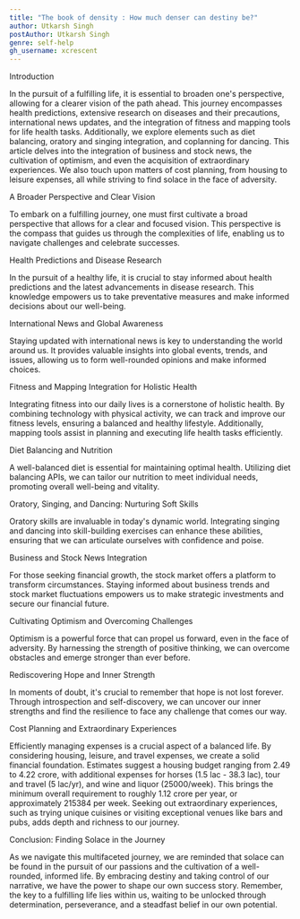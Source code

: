 ```yaml
---
title: "The book of density : How much denser can destiny be?"  
author: Utkarsh Singh
postAuthor: Utkarsh Singh
genre: self-help
gh_username: xcrescent
---
```


Introduction

In the pursuit of a fulfilling life, it is essential to broaden one's perspective, allowing for a clearer vision of the path ahead. This journey encompasses health predictions, extensive research on diseases and their precautions, international news updates, and the integration of fitness and mapping tools for life health tasks. Additionally, we explore elements such as diet balancing, oratory and singing integration, and coplanning for dancing. This article delves into the integration of business and stock news, the cultivation of optimism, and even the acquisition of extraordinary experiences. We also touch upon matters of cost planning, from housing to leisure expenses, all while striving to find solace in the face of adversity.

A Broader Perspective and Clear Vision

To embark on a fulfilling journey, one must first cultivate a broad perspective that allows for a clear and focused vision. This perspective is the compass that guides us through the complexities of life, enabling us to navigate challenges and celebrate successes.

Health Predictions and Disease Research

In the pursuit of a healthy life, it is crucial to stay informed about health predictions and the latest advancements in disease research. This knowledge empowers us to take preventative measures and make informed decisions about our well-being.

International News and Global Awareness

Staying updated with international news is key to understanding the world around us. It provides valuable insights into global events, trends, and issues, allowing us to form well-rounded opinions and make informed choices.

Fitness and Mapping Integration for Holistic Health

Integrating fitness into our daily lives is a cornerstone of holistic health. By combining technology with physical activity, we can track and improve our fitness levels, ensuring a balanced and healthy lifestyle. Additionally, mapping tools assist in planning and executing life health tasks efficiently.

Diet Balancing and Nutrition

A well-balanced diet is essential for maintaining optimal health. Utilizing diet balancing APIs, we can tailor our nutrition to meet individual needs, promoting overall well-being and vitality.

Oratory, Singing, and Dancing: Nurturing Soft Skills

Oratory skills are invaluable in today's dynamic world. Integrating singing and dancing into skill-building exercises can enhance these abilities, ensuring that we can articulate ourselves with confidence and poise.

Business and Stock News Integration

For those seeking financial growth, the stock market offers a platform to transform circumstances. Staying informed about business trends and stock market fluctuations empowers us to make strategic investments and secure our financial future.

Cultivating Optimism and Overcoming Challenges

Optimism is a powerful force that can propel us forward, even in the face of adversity. By harnessing the strength of positive thinking, we can overcome obstacles and emerge stronger than ever before.

Rediscovering Hope and Inner Strength

In moments of doubt, it's crucial to remember that hope is not lost forever. Through introspection and self-discovery, we can uncover our inner strengths and find the resilience to face any challenge that comes our way.

Cost Planning and Extraordinary Experiences

Efficiently managing expenses is a crucial aspect of a balanced life. By considering housing, leisure, and travel expenses, we create a solid financial foundation. Estimates suggest a housing budget ranging from 2.49 to 4.22 crore, with additional expenses for horses (1.5 lac - 38.3 lac), tour and travel (5 lac/yr), and wine and liquor (25000/week). This brings the minimum overall requirement to roughly 1.12 crore per year, or approximately 215384 per week. Seeking out extraordinary experiences, such as trying unique cuisines or visiting exceptional venues like bars and pubs, adds depth and richness to our journey.

Conclusion: Finding Solace in the Journey

As we navigate this multifaceted journey, we are reminded that solace can be found in the pursuit of our passions and the cultivation of a well-rounded, informed life. By embracing destiny and taking control of our narrative, we have the power to shape our own success story. Remember, the key to a fulfilling life lies within us, waiting to be unlocked through determination, perseverance, and a steadfast belief in our own potential.
